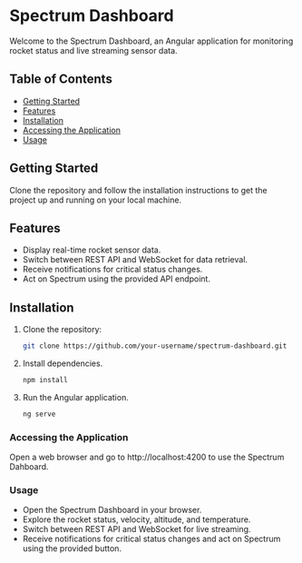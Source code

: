 # Spectrum Dashboard

Welcome to the Spectrum Dashboard, an Angular application for monitoring rocket status and live streaming sensor data.

## Table of Contents

- [Getting Started](#getting-started)
- [Features](#features)
- [Installation](#installation)
- [Accessing the Application](#accessing-the-application)
- [Usage](#usage)


## Getting Started

Clone the repository and follow the installation instructions to get the project up and running on your local machine.

## Features

- Display real-time rocket sensor data.
- Switch between REST API and WebSocket for data retrieval.
- Receive notifications for critical status changes.
- Act on Spectrum using the provided API endpoint.

## Installation

1. Clone the repository:

   ```bash
   git clone https://github.com/your-username/spectrum-dashboard.git

2. Install dependencies.
   ```bash
   npm install
3. Run the Angular application.
   ```bash
   ng serve
   
### Accessing the Application
Open a web browser and go to http://localhost:4200 to use the Spectrum Dahboard.

### Usage
- Open the Spectrum Dashboard in your browser.
- Explore the rocket status, velocity, altitude, and temperature.
- Switch between REST API and WebSocket for live streaming.
- Receive notifications for critical status changes and act on Spectrum using the provided button.


